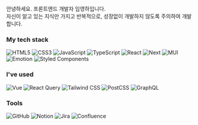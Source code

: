 안녕하세요. 프론트엔드 개발자 임영하입니다.<br>
자신이 알고 있는 지식만 가지고 반복적으로, 성장없이 개발하지 않도록 주의하여 개발합니다.<br>

###  My tech stack 

![HTML5](https://img.shields.io/badge/-HTML5-E34F26?style=for-the-badge&logo=html5&logoColor=ffffff)
![CSS3](https://img.shields.io/badge/css3-%231572B6.svg?style=for-the-badge&logo=css3&logoColor=white)
![JavaScript](https://img.shields.io/badge/javascript-%23323330.svg?style=for-the-badge&logo=javascript&logoColor=%23F7DF1E)
![TypeScript](https://img.shields.io/badge/typescript-%23007ACC.svg?style=for-the-badge&logo=typescript&logoColor=white)
![React](https://img.shields.io/badge/react-61DAFB.svg?style=for-the-badge&logo=react&logoColor=black)
![Next](https://img.shields.io/badge/Next.js-%2320232a.svg?style=for-the-badge&logo=Next.js&logoColor=%white)
![MUI](https://img.shields.io/badge/MUI-007FFF?style=for-the-badge&logo=MUI&logoColor=white)
![Emotion](https://img.shields.io/badge/Emotion-C64FB5?style=for-the-badge&logo=&logoColor=%2361DAFB)
![Styled Components](https://img.shields.io/badge/styled--components-DB7093?style=for-the-badge&logo=styled-components&logoColor=white)

### I've used
![Vue](https://img.shields.io/badge/Vue.js-4FC08D?style=for-the-badge&logo=Vue.js&logoColor=white)
![React Query](https://img.shields.io/badge/Tanstack_Query-FD464C?style=for-the-badge&logo=ReactQuery&logoColor=white)
![Tailwind CSS](https://img.shields.io/badge/Tailwind_CSS-06B6D4?style=for-the-badge&logo=TailwindCSS&logoColor=white)
![PostCSS](https://img.shields.io/badge/PostCSS-DD3A0A?style=for-the-badge&logo=PostCSS&logoColor=white)
![GraphQL](https://img.shields.io/badge/GraphQL-E10098?style=for-the-badge&logo=GraphQL&logoColor=white)


### Tools 

![GitHub](https://img.shields.io/badge/GitHub-181717?style=for-the-badge&logo=GitHub&logoColor=white)
![Notion](https://img.shields.io/badge/Notion-000000?style=for-the-badge&logo=Notion&logoColor=white)
![Jira](https://img.shields.io/badge/Jira-0052CC?style=for-the-badge&logo=Jira&logoColor=white)
![Confluence](https://img.shields.io/badge/Confluence-172B4D?style=for-the-badge&logo=Confluence&logoColor=white)





